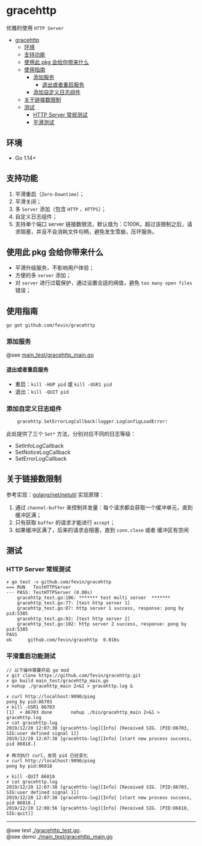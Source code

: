 # gracehttp
优雅的使用 `HTTP Server`

   * [gracehttp](#gracehttp)
      * [环境](#环境)
      * [支持功能](#支持功能)
      * [使用此 pkg 会给你带来什么](#使用此-pkg-会给你带来什么)
      * [使用指南](#使用指南)
         * [添加服务](#添加服务)
            * [退出或者重启服务](#退出或者重启服务)
         * [添加自定义日志组件](#添加自定义日志组件)
      * [关于链接数限制](#关于链接数限制)
      * [测试](#测试)
         * [HTTP Server 常规测试](#http-server-常规测试)
         * [平滑测试](#平滑测试)

## 环境
* Go 1.14+

## 支持功能
1. 平滑重启（`Zero-Downtime`）；
2. 平滑关闭；
3. 多 `Server` 添加（包含 `HTTP` 、`HTTPS`）；
4. 自定义日志组件；
5. 支持单个端口 server 链接数限流，默认值为：C100K。超过该限制之后，请求阻塞，并且不会消耗文件句柄，避免发生雪崩，压坏服务。

## 使用此 pkg 会给你带来什么
* 平滑升级服务，不影响用户体验；
* 方便的多 `server` 添加；
* 对 `server` 进行过载保护，通过设置合适的阀值，避免 `too many open files` 错误；

## 使用指南
```
go get github.com/fevin/gracehttp
```

### 添加服务
@see [main_test/gracehttp_main.go](./main_test/gracehttp_main.go)

#### 退出或者重启服务
* 重启：`kill -HUP pid` 或 `kill -USR1 pid`
* 退出：`kill -QUIT pid`

### 添加自定义日志组件
```go
    gracehttp.SetErrorLogCallback(logger.LogConfigLoadError)
```

此处提供了三个 `Set*` 方法，分别对应不同的日志等级：
* SetInfoLogCallback
* SetNoticeLogCallback
* SetErrorLogCallback

## 关于链接数限制
参考实现：[golang/net/netutil](https://github.com/golang/net/blob/master/netutil/listen.go)
实现原理：
1. 通过 `channel-buffer` 来控制并发量：每个请求都会获取一个缓冲单元，直到缓冲区满；
2. 只有获取 `buffer` 的请求才能进行 `accept`；
3. 如果缓冲区满了，后来的请求会阻塞，直到 `conn.close` 或者 缓冲区有空闲


## 测试
### HTTP Server 常规测试
```
✗ go test -v github.com/fevin/gracehttp
=== RUN   TestHTTPServer
--- PASS: TestHTTPServer (0.00s)
    gracehttp_test.go:106: ******* test multi server  *******
    gracehttp_test.go:77: [test http server 1]
    gracehttp_test.go:87: http server 1 success, response: pong by pid:5385
    gracehttp_test.go:92: [test http server 2]
    gracehttp_test.go:102: http server 2 success, response: pong by pid:5385
PASS
ok  	github.com/fevin/gracehttp	0.016s
```

### 平滑重启功能测试
```
// 以下操作需要开启 go mod
✗ git clone https://github.com/fevin/gracehttp.git
✗ go build main_test/gracehttp_main.go
✗ nohup ./gracehttp_main 2>&1 > gracehttp.log &

✗ curl http://localhost:9090/ping
pong by pid:86703
✗ kill -USR1 86703
[1]  + 86703 done       nohup ./bin/gracehttp_main 2>&1 > gracehttp.log
✗ cat gracehttp.log
2019/12/20 12:07:38 [gracehtto-log][Info] [Received SIG. [PID:86703, SIG:user defined signal 1]]
2019/12/20 12:07:38 [gracehtto-log][Info] [start new process success, pid 86818.]

# 再次执行 curl，发现 pid 已经变化
✗ curl http://localhost:9090/ping
pong by pid:86818

✗ kill -QUIT 86818
✗ cat gracehttp.log
2019/12/20 12:07:38 [gracehtto-log][Info] [Received SIG. [PID:86703, SIG:user defined signal 1]]
2019/12/20 12:07:38 [gracehtto-log][Info] [start new process success, pid 86818.]
2019/12/20 12:08:56 [gracehtto-log][Info] [Received SIG. [PID:86818, SIG:quit]]
```

---
@see test [./gracehttp_test.go](./gracehttp_test.go).      
@see demo [./main_test/gracehttp_main.go](./main_test/gracehttp_main.go)
